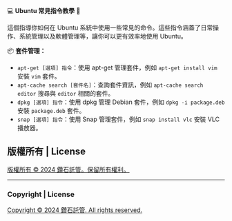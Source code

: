 💻 **Ubuntu 常見指令教學** 🚀

這個指導你如何在 Ubuntu 系統中使用一些常見的命令。這些指令涵蓋了日常操作、系統管理以及軟體管理等，讓你可以更有效率地使用 Ubuntu。

📦 **套件管理：**
- `apt-get [選項] 指令`：使用 apt-get 管理套件，例如 `apt-get install vim` 安裝 `vim` 套件。
- `apt-cache search [套件名]`：查詢套件資訊，例如 `apt-cache search editor` 搜尋與 `editor` 相關的套件。
- `dpkg [選項] 指令`：使用 dpkg 管理 Debian 套件，例如 `dpkg -i package.deb` 安裝 `package.deb` 套件。
- `snap [選項] 指令`：使用 Snap 管理套件，例如 `snap install vlc` 安裝 VLC 播放器。

## 版權所有 | License

[版權所有 © 2024 鑽石託管。保留所有權利。](https://discord.gg/5Fky5SEfBd)

---

### Copyright | License

[Copyright © 2024 鑽石託管. All rights reserved.](https://discord.gg/5Fky5SEfBd)